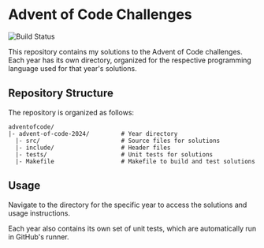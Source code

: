 # Advent of Code Challenges

![Build Status](https://github.com/h3r0toz3r0/adventofcode/actions/workflows/ci.yml/badge.svg)

This repository contains my solutions to the Advent of Code challenges. Each year has its own directory, organized for the respective programming language used for that year's solutions.

## Repository Structure

The repository is organized as follows:

```
adventofcode/
|- advent-of-code-2024/         # Year directory
  |- src/                       # Source files for solutions
  |- include/                   # Header files
  |- tests/                     # Unit tests for solutions
  |- Makefile                   # Makefile to build and test solutions
```

## Usage

Navigate to the directory for the specific year to access the solutions and usage instructions.

Each year also contains its own set of unit tests, which are automatically run in GitHub's runner.
